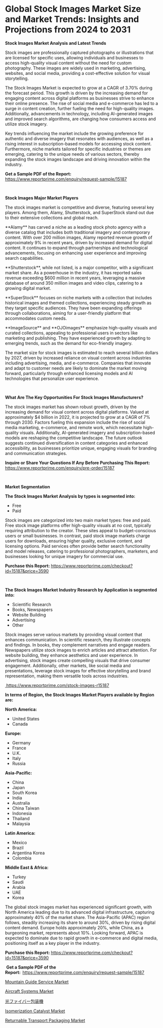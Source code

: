 <p><h1>Global Stock Images Market Size and Market Trends: Insights and Projections from 2024 to 2031</h1></p><p><strong>Stock Images Market Analysis and Latest Trends</strong></p>
<p><p>Stock images are professionally captured photographs or illustrations that are licensed for specific uses, allowing individuals and businesses to access high-quality visual content without the need for custom photography. These images are widely used in marketing, advertising, websites, and social media, providing a cost-effective solution for visual storytelling.</p><p>The Stock Images Market is expected to grow at a CAGR of 3.70% during the forecast period. This growth is driven by the increasing demand for engaging content across digital platforms as businesses strive to enhance their online presence. The rise of social media and e-commerce has led to a surge in content creation, further fueling the need for high-quality images. Additionally, advancements in technology, including AI-generated images and improved search algorithms, are changing how consumers access and utilize stock imagery.</p><p>Key trends influencing the market include the growing preference for authentic and diverse imagery that resonates with audiences, as well as a rising interest in subscription-based models for accessing stock content. Furthermore, niche markets tailored for specific industries or themes are emerging, catering to the unique needs of various sectors, thereby expanding the stock images landscape and driving innovation within the industry.</p></p>
<p><strong>Get a Sample PDF of the Report:&nbsp;</strong> <a href="https://www.reportprime.com/enquiry/request-sample/15187">https://www.reportprime.com/enquiry/request-sample/15187</a></p>
<p>&nbsp;</p>
<p><strong>Stock Images Major Market Players</strong></p>
<p><p>The stock images market is competitive and diverse, featuring several key players. Among them, Alamy, Shutterstock, and SuperStock stand out due to their extensive collections and global reach.</p><p>**Alamy** has carved a niche as a leading stock photo agency with a diverse catalog that includes both traditional imagery and contemporary content. With over 200 million images, Alamy reported revenue growth of approximately 9% in recent years, driven by increased demand for digital content. It continues to expand through partnerships and technological advancements, focusing on enhancing user experience and improving search capabilities.</p><p>**Shutterstock**, while not listed, is a major competitor, with a significant market share. As a powerhouse in the industry, it has reported sales revenue exceeding $600 million in recent years, leveraging a massive database of around 350 million images and video clips, catering to a growing digital market.</p><p>**SuperStock** focuses on niche markets with a collection that includes historical images and themed collections, experiencing steady growth as they target specific audiences. They have been expanding offerings through collaborations, aiming for a user-friendly platform that accommodates custom needs.</p><p>**ImageSource** and **OJOimages** emphasize high-quality visuals and curated collections, appealing to professional users in sectors like marketing and publishing. They have experienced growth by adapting to emerging trends, such as the demand for eco-friendly imagery.</p><p>The market size for stock images is estimated to reach several billion dollars by 2027, driven by increased reliance on visual content across industries including advertising, media, and e-commerce. Companies that innovate and adapt to customer needs are likely to dominate the market moving forward, particularly through enhanced licensing models and AI technologies that personalize user experience.</p></p>
<p>&nbsp;</p>
<p><strong>What Are The Key Opportunities For Stock Images Manufacturers?</strong></p>
<p><p>The stock images market has shown robust growth, driven by the increasing demand for visual content across digital platforms. Valued at approximately $4 billion in 2022, it is projected to grow at a CAGR of 7% through 2030. Factors fueling this expansion include the rise of social media marketing, e-commerce, and remote work, which necessitate high-quality visuals. Additionally, AI-generated imagery and subscription-based models are reshaping the competitive landscape. The future outlook suggests continued diversification in content categories and enhanced accessibility, as businesses prioritize unique, engaging visuals for branding and communication strategies.</p></p>
<p><strong>Inquire or Share Your Questions If Any Before Purchasing This Report:</strong> <a href="https://www.reportprime.com/enquiry/pre-order/15187">https://www.reportprime.com/enquiry/pre-order/15187</a></p>
<p>&nbsp;</p>
<p><strong>Market Segmentation</strong></p>
<p><strong>The Stock Images Market Analysis by types is segmented into:</strong></p>
<p><ul><li>Free</li><li>Paid</li></ul></p>
<p><p>Stock images are categorized into two main market types: free and paid. Free stock image platforms offer high-quality visuals at no cost, typically requiring attribution to the creator. These sites appeal to budget-conscious users or small businesses. In contrast, paid stock image markets charge users for downloads, ensuring higher quality, exclusive content, and licensing options. Paid services often provide better search functionality and model releases, catering to professional photographers, marketers, and businesses looking for unique imagery for commercial use.</p></p>
<p><strong>Purchase this Report:&nbsp;</strong><a href="https://www.reportprime.com/checkout?id=15187&price=3590">https://www.reportprime.com/checkout?id=15187&price=3590</a></p>
<p>&nbsp;</p>
<p><strong>The Stock Images Market Industry Research by Application is segmented into:</strong></p>
<p><ul><li>Scientific Research</li><li>Books, Newspapers</li><li>Website Building</li><li>Advertising</li><li>Other</li></ul></p>
<p><p>Stock images serve various markets by providing visual content that enhances communication. In scientific research, they illustrate concepts and findings. In books, they complement narratives and engage readers. Newspapers utilize stock images to enrich articles and attract attention. For website building, they enhance aesthetics and user experience. In advertising, stock images create compelling visuals that drive consumer engagement. Additionally, other markets, like social media and presentations, leverage stock images for effective storytelling and brand representation, making them versatile tools across industries.</p></p>
<p><a href="https://www.reportprime.com/stock-images-r15187">&nbsp;https://www.reportprime.com/stock-images-r15187</a></p>
<p><strong>In terms of Region, the Stock Images Market Players available by Region are:</strong></p>
<p>
    <p> <strong> North America: </strong>
        <ul>
            <li>United States</li>
            <li>Canada</li>
        </ul>
        </p> 
    <p> <strong> Europe: </strong>
        <ul>
            <li>Germany</li>
            <li>France</li>
            <li>U.K.</li>
            <li>Italy</li>
            <li>Russia</li>
        </ul>
        </p> 
    <p> <strong> Asia-Pacific: </strong>
        <ul>
            <li>China</li>
            <li>Japan</li>
            <li>South Korea</li>
            <li>India</li>
            <li>Australia</li>
            <li>China Taiwan</li>
            <li>Indonesia</li>
            <li>Thailand</li>
            <li>Malaysia</li>
        </ul>
        </p> 
    <p> <strong> Latin America: </strong>
        <ul>
            <li>Mexico</li>
            <li>Brazil</li>
            <li>Argentina Korea</li>
            <li>Colombia</li>
        </ul>
        </p> 
    <p> <strong> Middle East & Africa: </strong>
        <ul>
            <li>Turkey</li>
            <li>Saudi</li>
            <li>Arabia</li>
            <li>UAE</li>
            <li>Korea</li>
        </ul>
    </p>
    </p>
<p><p>The global stock images market has experienced significant growth, with North America leading due to its advanced digital infrastructure, capturing approximately 40% of the market share. The Asia-Pacific (APAC) region follows, steadily increasing its share to around 30%, driven by rising digital content demand. Europe holds approximately 20%, while China, as a burgeoning market, represents about 10%. Looking forward, APAC is expected to dominate due to rapid growth in e-commerce and digital media, positioning itself as a key player in the industry.</p></p>
<p><strong>Purchase this Report: </strong><a href="https://www.reportprime.com/checkout?id=15187&price=3590">https://www.reportprime.com/checkout?id=15187&price=3590</a></p>
<p>&nbsp;<strong>Get a Sample PDF of the Report:&nbsp;&nbsp;</strong><a href="https://www.reportprime.com/enquiry/request-sample/15187">https://www.reportprime.com/enquiry/request-sample/15187</a></p>
<p><strong></strong></p>
<p><p><a href="https://github.com/MaryNelson695/Market-Research-Report-List-1/blob/main/mountain-guide-service-market.md">Mountain Guide Service Market</a></p><p><a href="https://issuu.com/reportprime-2/docs/aircraft-systems-market-size-2030.p_db2fa9be8ad546">Aircraft Systems Market</a></p><p><a href="https://medium.com/@sweet1_2luv/fiber-optic-wrapping-machine-market-%E3%81%AE%E3%82%B0%E3%83%AD%E3%83%BC%E3%83%90%E3%83%AB%E5%B8%82%E5%A0%B4%E6%A6%82%E8%A6%81%E3%81%AF-%E4%B8%96%E7%95%8C%E3%81%8A%E3%82%88%E3%81%B3%E4%B8%BB%E8%A6%81%E5%B8%82%E5%A0%B4%E3%81%AB%E3%81%8A%E3%81%91%E3%82%8B%E6%A5%AD%E7%95%8C%E3%81%AB%E5%BD%B1%E9%9F%BF%E3%82%92%E4%B8%8E%E3%81%88%E3%82%8B%E4%B8%BB%E8%A6%81%E3%81%AA%E3%83%88%E3%83%AC%E3%83%B3%E3%83%89%E3%81%AB%E3%81%A4%E3%81%84%E3%81%A6-%E7%8B%AC%E8%87%AA%E3%81%AE%E8%A6%96%E7%82%B9%E3%82%92%E6%8F%90%E4%BE%9B%E3%81%97%E3%81%BE%E3%81%99-8d71382f5505">光ファイバー包装機</a></p><p><a href="https://medium.com/@sakatikimasho/the-market-study-covers-the-isomerization-catalyst-market-across-various-segments-93d01be4c497">Isomerization Catalyst Market</a></p><p><a href="https://www.linkedin.com/pulse/market-leaders-laggards-global-returnable-transport-packaging-5hy4e?trackingId=6UXPtvXEReGJVeVLuO%2BQtw%3D%3D">Returnable Transport Packaging Market</a></p></p>